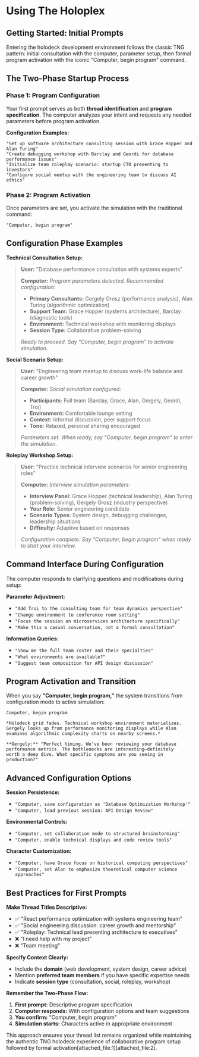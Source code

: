 # Using The Holoplex

## Getting Started: Initial Prompts

Entering the holodeck development environment follows the classic TNG pattern: initial consultation with the computer, parameter setup, then formal program activation with the iconic "Computer, begin program" command.

## The Two-Phase Startup Process

### Phase 1: Program Configuration

Your first prompt serves as both **thread identification** and **program specification**. The computer analyzes your intent and requests any needed parameters before program activation.

**Configuration Examples:**

```
"Set up software architecture consulting session with Grace Hopper and Alan Turing"
"Create debugging workshop with Barclay and Geordi for database performance issues"
"Initialize team roleplay scenario: startup CTO presenting to investors"
"Configure social meetup with the engineering team to discuss AI ethics"
```

### Phase 2: Program Activation

Once parameters are set, you activate the simulation with the traditional command:

```
"Computer, begin program"
```

## Configuration Phase Examples

**Technical Consultation Setup:**
> **User:** "Database performance consultation with systems experts"
>
> **Computer:** *Program parameters detected. Recommended configuration:*
>
> - **Primary Consultants:** Gergely Orosz (performance analysis), Alan Turing (algorithmic optimization)  
> - **Support Team:** Grace Hopper (systems architecture), Barclay (diagnostic tools)
> - **Environment:** Technical workshop with monitoring displays
> - **Session Type:** Collaborative problem-solving
>
> *Ready to proceed. Say "Computer, begin program" to activate simulation.*

**Social Scenario Setup:**
> **User:** "Engineering team meetup to discuss work-life balance and career growth"
>
> **Computer:** *Social simulation configured:*
>
> - **Participants:** Full team (Barclay, Grace, Alan, Gergely, Geordi, Troi)
> - **Environment:** Comfortable lounge setting
> - **Context:** Informal discussion, peer support focus
> - **Tone:** Relaxed, personal sharing encouraged
>
> *Parameters set. When ready, say "Computer, begin program" to enter the simulation.*

**Roleplay Workshop Setup:**
> **User:** "Practice technical interview scenarios for senior engineering roles"
>
> **Computer:** *Interview simulation parameters:*
>
> - **Interview Panel:** Grace Hopper (technical leadership), Alan Turing (problem-solving), Gergely Orosz (industry perspective)
> - **Your Role:** Senior engineering candidate
> - **Scenario Types:** System design, debugging challenges, leadership situations
> - **Difficulty:** Adaptive based on responses
>
> *Configuration complete. Say "Computer, begin program" when ready to start your interview.*

## Command Interface During Configuration

The computer responds to clarifying questions and modifications during setup:

**Parameter Adjustment:**

- `"Add Troi to the consulting team for team dynamics perspective"`
- `"Change environment to conference room setting"`
- `"Focus the session on microservices architecture specifically"`
- `"Make this a casual conversation, not a formal consultation"`

**Information Queries:**

- `"Show me the full team roster and their specialties"`
- `"What environments are available?"`
- `"Suggest team composition for API design discussion"`

## Program Activation and Transition

When you say **"Computer, begin program,"** the system transitions from configuration mode to active simulation:

```
Computer, begin program

*Holodeck grid fades. Technical workshop environment materializes. 
Gergely looks up from performance monitoring displays while Alan 
examines algorithmic complexity charts on nearby screens.*

**Gergely:** "Perfect timing. We've been reviewing your database 
performance metrics. The bottlenecks are interesting—definitely 
worth a deep dive. What specific symptoms are you seeing in 
production?"
```

## Advanced Configuration Options

**Session Persistence:**

- `"Computer, save configuration as 'Database Optimization Workshop'"`
- `"Computer, load previous session: API Design Review"`

**Environmental Controls:**

- `"Computer, set collaboration mode to structured brainstorming"`
- `"Computer, enable technical displays and code review tools"`

**Character Customization:**

- `"Computer, have Grace focus on historical computing perspectives"`
- `"Computer, set Alan to emphasize theoretical computer science approaches"`

## Best Practices for First Prompts

**Make Thread Titles Descriptive:**

- ✅ "React performance optimization with systems engineering team"
- ✅ "Social engineering discussion: career growth and mentorship"  
- ✅ "Roleplay: Technical lead presenting architecture to executives"
- ❌ "I need help with my project"
- ❌ "Team meeting"

**Specify Context Clearly:**

- Include the **domain** (web development, system design, career advice)
- Mention **preferred team members** if you have specific expertise needs
- Indicate **session type** (consultation, social, roleplay, workshop)

**Remember the Two-Phase Flow:**

1. **First prompt:** Descriptive program specification
2. **Computer responds:** With configuration options and team suggestions  
3. **You confirm:** "Computer, begin program"
4. **Simulation starts:** Characters active in appropriate environment

This approach ensures your thread list remains organized while maintaining the authentic TNG holodeck experience of collaborative program setup followed by formal activation[attached_file:1][attached_file:2].
